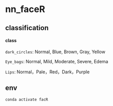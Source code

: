 # nn_faceR

## classification

#### class
```dark_circles```: Normal, Blue, Brown, Gray, Yellow

```Eye_bags```: Normal, Mild, Moderate, Severe, Edema

```Lips```: Normal，Pale，Red，Dark，Purple

## env
```
conda activate facR
```
